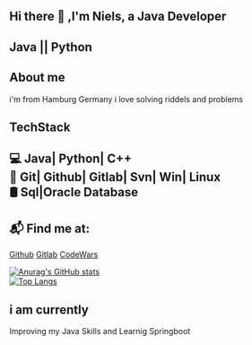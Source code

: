 ## Hi there 👋 ,I'm Niels, a Java Developer  

## Java || Python

## About me
  i'm from Hamburg Germany
  i love solving riddels and problems 

## TechStack

 💻 Java| Python| C++  
 🔧 Git| Github| Gitlab| Svn| Win| Linux    
 🛢 Sql|Oracle Database
---
## 📬 Find me at:
[Github](https://github.com/Nielskorn) [Gitlab](https://gitlab.com/Nielskorn) [CodeWars](https://www.codewars.com/users/Nielskorn)
<!--
**Nielskorn/Nielskorn** is a ✨ _special_ ✨ repository because its `README.md` (this file) appears on your GitHub profile.

Here are some ideas to get you started:

- 🔭 I’m currently working on ...

- 👯 I’m looking to collaborate on ...
- 🤔 I’m looking for help with ...
- 💬 Ask me about ...
- 📫 How to reach me: ...
- 😄 Pronouns: ...
- ⚡ Fun fact: ...
-->
[![Anurag's GitHub stats](https://github-readme-stats.vercel.app/api?username=Nielskorn)](https://github.com/anuraghazra/github-readme-stats)  
[![Top Langs](https://github-readme-stats.vercel.app/api/top-langs/?username=Nielskorn)](https://github.com/anuraghazra/github-readme-stats)
## i am currently
Improving my Java Skills and Learnig Springboot
